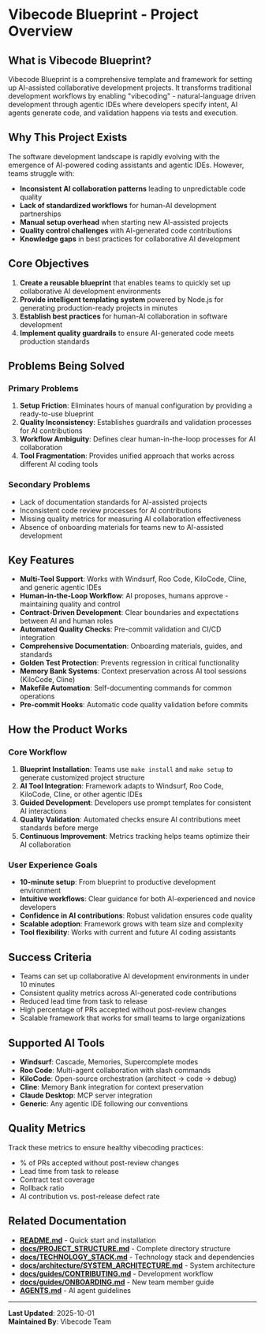 # Vibecode Blueprint - Project Overview

## What is Vibecode Blueprint?

Vibecode Blueprint is a comprehensive template and framework for setting up AI-assisted collaborative development projects. It transforms traditional development workflows by enabling "vibecoding" - natural-language driven development through agentic IDEs where developers specify intent, AI agents generate code, and validation happens via tests and execution.

## Why This Project Exists

The software development landscape is rapidly evolving with the emergence of AI-powered coding assistants and agentic IDEs. However, teams struggle with:

- **Inconsistent AI collaboration patterns** leading to unpredictable code quality
- **Lack of standardized workflows** for human-AI development partnerships
- **Manual setup overhead** when starting new AI-assisted projects
- **Quality control challenges** with AI-generated code contributions
- **Knowledge gaps** in best practices for collaborative AI development

## Core Objectives

1. **Create a reusable blueprint** that enables teams to quickly set up collaborative AI development environments
2. **Provide intelligent templating system** powered by Node.js for generating production-ready projects in minutes
3. **Establish best practices** for human-AI collaboration in software development
4. **Implement quality guardrails** to ensure AI-generated code meets production standards

## Problems Being Solved

### Primary Problems

1. **Setup Friction**: Eliminates hours of manual configuration by providing a ready-to-use blueprint
2. **Quality Inconsistency**: Establishes guardrails and validation processes for AI contributions
3. **Workflow Ambiguity**: Defines clear human-in-the-loop processes for AI collaboration
4. **Tool Fragmentation**: Provides unified approach that works across different AI coding tools

### Secondary Problems

- Lack of documentation standards for AI-assisted projects
- Inconsistent code review processes for AI contributions
- Missing quality metrics for measuring AI collaboration effectiveness
- Absence of onboarding materials for teams new to AI-assisted development

## Key Features

- **Multi-Tool Support**: Works with Windsurf, Roo Code, KiloCode, Cline, and generic agentic IDEs
- **Human-in-the-Loop Workflow**: AI proposes, humans approve - maintaining quality and control
- **Contract-Driven Development**: Clear boundaries and expectations between AI and human roles
- **Automated Quality Checks**: Pre-commit validation and CI/CD integration
- **Comprehensive Documentation**: Onboarding materials, guides, and standards
- **Golden Test Protection**: Prevents regression in critical functionality
- **Memory Bank Systems**: Context preservation across AI tool sessions (KiloCode, Cline)
- **Makefile Automation**: Self-documenting commands for common operations
- **Pre-commit Hooks**: Automatic code quality validation before commits

## How the Product Works

### Core Workflow

1. **Blueprint Installation**: Teams use `make install` and `make setup` to generate customized project structure
2. **AI Tool Integration**: Framework adapts to Windsurf, Roo Code, KiloCode, Cline, or other agentic IDEs
3. **Guided Development**: Developers use prompt templates for consistent AI interactions
4. **Quality Validation**: Automated checks ensure AI contributions meet standards before merge
5. **Continuous Improvement**: Metrics tracking helps teams optimize their AI collaboration

### User Experience Goals

- **10-minute setup**: From blueprint to productive development environment
- **Intuitive workflows**: Clear guidance for both AI-experienced and novice developers
- **Confidence in AI contributions**: Robust validation ensures code quality
- **Scalable adoption**: Framework grows with team size and complexity
- **Tool flexibility**: Works with current and future AI coding assistants

## Success Criteria

- Teams can set up collaborative AI development environments in under 10 minutes
- Consistent quality metrics across AI-generated code contributions
- Reduced lead time from task to release
- High percentage of PRs accepted without post-review changes
- Scalable framework that works for small teams to large organizations

## Supported AI Tools

- **Windsurf**: Cascade, Memories, Supercomplete modes
- **Roo Code**: Multi-agent collaboration with slash commands
- **KiloCode**: Open-source orchestration (architect → code → debug)
- **Cline**: Memory Bank integration for context preservation
- **Claude Desktop**: MCP server integration
- **Generic**: Any agentic IDE following our conventions

## Quality Metrics

Track these metrics to ensure healthy vibecoding practices:

- % of PRs accepted without post-review changes
- Lead time from task to release
- Contract test coverage
- Rollback ratio
- AI contribution vs. post-release defect rate

## Related Documentation

- **[README.md](../README.md)** - Quick start and installation
- **[docs/PROJECT_STRUCTURE.md](PROJECT_STRUCTURE.md)** - Complete directory structure
- **[docs/TECHNOLOGY_STACK.md](TECHNOLOGY_STACK.md)** - Technology stack and dependencies
- **[docs/architecture/SYSTEM_ARCHITECTURE.md](architecture/SYSTEM_ARCHITECTURE.md)** - System architecture
- **[docs/guides/CONTRIBUTING.md](guides/CONTRIBUTING.md)** - Development workflow
- **[docs/guides/ONBOARDING.md](guides/ONBOARDING.md)** - New team member guide
- **[AGENTS.md](../AGENTS.md)** - AI agent guidelines

---

**Last Updated**: 2025-10-01  
**Maintained By**: Vibecode Team
